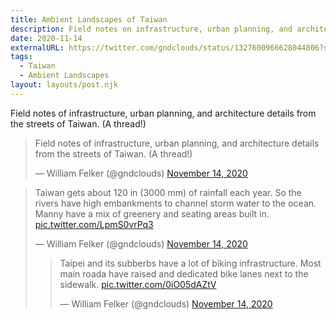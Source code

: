 ```yaml
---
title: Ambient Landscapes of Taiwan
description: Field notes on infrastructure, urban planning, and architecture details from the streets of Taiwan.
date: 2020-11-14
externalURL: https://twitter.com/gndclouds/status/1327600966628044806?s=20
tags:
  - Taiwan
  - Ambient Landscapes
layout: layouts/post.njk
---
```


Field notes of infrastructure, urban planning, and architecture details from the streets of Taiwan. (A thread!)<!-- excerpt -->


<blockquote class="twitter-tweet"><p lang="en" dir="ltr">Field notes of infrastructure, urban planning, and architecture details from the streets of Taiwan. (A thread!)</p>&mdash; William Felker (@gndclouds) <a href="https://twitter.com/gndclouds/status/1327600966628044806?ref_src=twsrc%5Etfw">November 14, 2020</a></blockquote>

<blockquote class="twitter-tweet"><p lang="en" dir="ltr">Taiwan gets about 120 in (3000 mm) of rainfall each year. So the rivers have high embankments to channel storm water to the ocean. Manny have a mix of greenery and seating areas built in. <a href="https://t.co/LpmS0vrPq3">pic.twitter.com/LpmS0vrPq3</a></p>&mdash; William Felker (@gndclouds) <a href="https://twitter.com/gndclouds/status/1327601076053307393?ref_src=twsrc%5Etfw">November 14, 2020</a>

<blockquote class="twitter-tweet"><p lang="en" dir="ltr">Taipei and its subberbs have a lot of biking infrastructure. Most main roada have raised and dedicated bike lanes next to the sidewalk. <a href="https://t.co/0iO05dAZtV">pic.twitter.com/0iO05dAZtV</a></p>&mdash; William Felker (@gndclouds) <a href="https://twitter.com/gndclouds/status/1327601090267807744?ref_src=twsrc%5Etfw">November 14, 2020</a></blockquote> <script async src="https://platform.twitter.com/widgets.js" charset="utf-8"></script>
